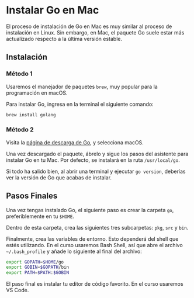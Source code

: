 # Instalar Go en Mac

El proceso de instalación de Go en Mac es muy similar al proceso de instalación en Linux. Sin embargo, en Mac, el paquete Go suele estar más actualizado respecto a la última versión estable.

## Instalación

### Método 1

Usaremos el manejador de paquetes `brew`, muy popular para la programación en macOS.

Para instalar Go, ingresa en la terminal el siguiente comando:

```sh
brew install golang
```

### Método 2

Visita la [página de descarga de Go](https://golang.org/dl/), y selecciona macOS.

Una vez descargado el paquete, ábrelo y sigue los pasos del asistente para instalar Go en tu Mac. Por defecto, se instalará en la ruta `/usr/local/go`.

Si todo ha salido bien, al abrir una terminal y ejecutar `go version`, deberías ver la versión de Go que acabas de instalar.

## Pasos Finales

Una vez tengas instalado Go, el siguiente paso es crear la carpeta `go`, preferiblemente en tu `$HOME`.

Dentro de esta carpeta, crea las siguientes tres subcarpetas: `pkg`, `src` y `bin`.

Finalmente, crea las variables de entorno. Esto dependerá del shell que estés utilizando. En el curso usaremos Bash Shell, así que abre el archivo `~/.bash_profile` y añade lo siguiente al final del archivo:

```sh
export GOPATH=$HOME/go
export GOBIN=$GOPATH/bin
export PATH=$PATH:$GOBIN
```

El paso final es instalar tu editor de código favorito. En el curso usaremos VS Code.
